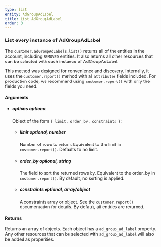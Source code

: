 ```yaml
---
type: list
entity: AdGroupAdLabel 
title: List AdGroupAdLabel 
order: 3
---
```


### List every instance of AdGroupAdLabel 


The `customer.adGroupAdLabels.list()` returns all of the entities in the account, including `REMOVED` entities. It also returns all other resources that can be selected with each instance of AdGroupAdLabel.

This method was designed for convenience and discovery. Internally, it uses the `customer.report()` method with all `attributes` fields included. For production code, we recommend using `customer.report()` with only the fields you need.


#### Arguments

-   ##### options _optional_
    Object of the form `{ limit, order_by, constraints }`:
    -   ##### limit _optional, number_
        Number of rows to return. Equivalent to the limit in `customer.report()`. Defaults to no limit.
    -   ##### order_by _optional, string_
        The field to sort the returned rows by. Equivalent to the order_by in `customer.report()`. By default, no sorting is applied.
    -   ##### constraints _optional, array/object_
        A constraints array or object. See the `customer.report()` documentation for details. By default, all entities are returned.


#### Returns

Returns an array of objects.
Each object has a `ad_group_ad_label` property. Any other resources that can be selected with `ad_group_ad_label` will also be added as properities.
